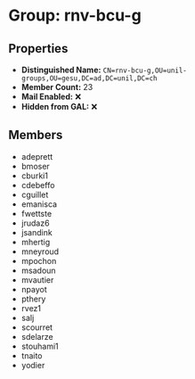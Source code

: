 # Group: rnv-bcu-g

## Properties

- **Distinguished Name:** `CN=rnv-bcu-g,OU=unil-groups,OU=gesu,DC=ad,DC=unil,DC=ch`
- **Member Count:** 23
- **Mail Enabled:** ❌
- **Hidden from GAL:** ❌

## Members

- adeprett
- bmoser
- cburki1
- cdebeffo
- cguillet
- emanisca
- fwettste
- jrudaz6
- jsandink
- mhertig
- mneyroud
- mpochon
- msadoun
- mvautier
- npayot
- pthery
- rvez1
- salj
- scourret
- sdelarze
- stouhami1
- tnaito
- yodier

